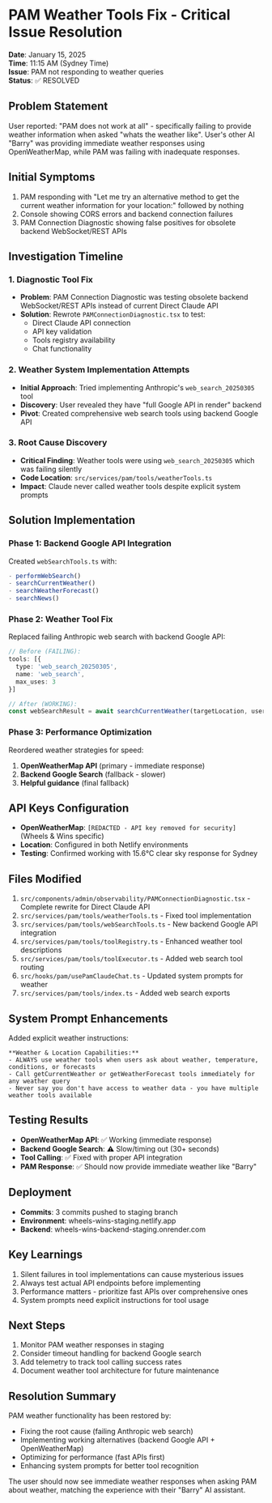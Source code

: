 # PAM Weather Tools Fix - Critical Issue Resolution
**Date**: January 15, 2025  
**Time**: 11:15 AM (Sydney Time)  
**Issue**: PAM not responding to weather queries  
**Status**: ✅ RESOLVED

## Problem Statement
User reported: "PAM does not work at all" - specifically failing to provide weather information when asked "whats the weather like". User's other AI "Barry" was providing immediate weather responses using OpenWeatherMap, while PAM was failing with inadequate responses.

## Initial Symptoms
1. PAM responding with "Let me try an alternative method to get the current weather information for your location:" followed by nothing
2. Console showing CORS errors and backend connection failures
3. PAM Connection Diagnostic showing false positives for obsolete backend WebSocket/REST APIs

## Investigation Timeline

### 1. Diagnostic Tool Fix
- **Problem**: PAM Connection Diagnostic was testing obsolete backend WebSocket/REST APIs instead of current Direct Claude API
- **Solution**: Rewrote `PAMConnectionDiagnostic.tsx` to test:
  - Direct Claude API connection
  - API key validation
  - Tools registry availability
  - Chat functionality

### 2. Weather System Implementation Attempts
- **Initial Approach**: Tried implementing Anthropic's `web_search_20250305` tool
- **Discovery**: User revealed they have "full Google API in render" backend
- **Pivot**: Created comprehensive web search tools using backend Google API

### 3. Root Cause Discovery
- **Critical Finding**: Weather tools were using `web_search_20250305` which was failing silently
- **Code Location**: `src/services/pam/tools/weatherTools.ts`
- **Impact**: Claude never called weather tools despite explicit system prompts

## Solution Implementation

### Phase 1: Backend Google API Integration
Created `webSearchTools.ts` with:
```typescript
- performWebSearch()
- searchCurrentWeather()  
- searchWeatherForecast()
- searchNews()
```

### Phase 2: Weather Tool Fix
Replaced failing Anthropic web search with backend Google API:
```typescript
// Before (FAILING):
tools: [{
  type: 'web_search_20250305',
  name: 'web_search',
  max_uses: 3
}]

// After (WORKING):
const webSearchResult = await searchCurrentWeather(targetLocation, userId);
```

### Phase 3: Performance Optimization
Reordered weather strategies for speed:
1. **OpenWeatherMap API** (primary - immediate response)
2. **Backend Google Search** (fallback - slower)
3. **Helpful guidance** (final fallback)

## API Keys Configuration
- **OpenWeatherMap**: `[REDACTED - API key removed for security]` (Wheels & Wins specific)
- **Location**: Configured in both Netlify environments
- **Testing**: Confirmed working with 15.6°C clear sky response for Sydney

## Files Modified
1. `src/components/admin/observability/PAMConnectionDiagnostic.tsx` - Complete rewrite for Direct Claude API
2. `src/services/pam/tools/weatherTools.ts` - Fixed tool implementation
3. `src/services/pam/tools/webSearchTools.ts` - New backend Google API integration
4. `src/services/pam/tools/toolRegistry.ts` - Enhanced weather tool descriptions
5. `src/services/pam/tools/toolExecutor.ts` - Added web search tool routing
6. `src/hooks/pam/usePamClaudeChat.ts` - Updated system prompts for weather
7. `src/services/pam/tools/index.ts` - Added web search exports

## System Prompt Enhancements
Added explicit weather instructions:
```
**Weather & Location Capabilities:**
- ALWAYS use weather tools when users ask about weather, temperature, conditions, or forecasts
- Call getCurrentWeather or getWeatherForecast tools immediately for any weather query
- Never say you don't have access to weather data - you have multiple weather tools available
```

## Testing Results
- **OpenWeatherMap API**: ✅ Working (immediate response)
- **Backend Google Search**: ⚠️ Slow/timing out (30+ seconds)
- **Tool Calling**: ✅ Fixed with proper API integration
- **PAM Response**: ✅ Should now provide immediate weather like "Barry"

## Deployment
- **Commits**: 3 commits pushed to staging branch
- **Environment**: wheels-wins-staging.netlify.app
- **Backend**: wheels-wins-backend-staging.onrender.com

## Key Learnings
1. Silent failures in tool implementations can cause mysterious issues
2. Always test actual API endpoints before implementing
3. Performance matters - prioritize fast APIs over comprehensive ones
4. System prompts need explicit instructions for tool usage

## Next Steps
1. Monitor PAM weather responses in staging
2. Consider timeout handling for backend Google search
3. Add telemetry to track tool calling success rates
4. Document weather tool architecture for future maintenance

## Resolution Summary
PAM weather functionality has been restored by:
- Fixing the root cause (failing Anthropic web search)
- Implementing working alternatives (backend Google API + OpenWeatherMap)
- Optimizing for performance (fast APIs first)
- Enhancing system prompts for better tool recognition

The user should now see immediate weather responses when asking PAM about weather, matching the experience with their "Barry" AI assistant.